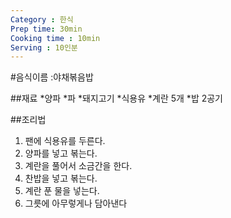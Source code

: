 ```yaml
---
Category : 한식
Prep time: 30min
Cooking time : 10min
Serving : 10인분
---
```


#음식이름 :야채볶음밥



##재료
*양파
*파
*돼지고기
*식용유
*계란 5개 
*밥 2공기




##조리법
1. 팬에 식용유를 두른다.
2. 양파를 넣고 볶는다.
3. 계란을 풀어서 소금간을 한다. 
4. 찬밥을 넣고 볶는다.
5. 계란 푼 물을 넣는다.
6. 그릇에 아무렇게나 담아낸다